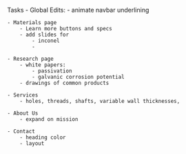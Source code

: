 Tasks
    - Global Edits:
        - animate navbar underlining

    - Materials page
        - Learn more buttons and specs
        - add slides for
            - inconel
            - 

    - Research page
        - white papers:
            - passivation
            - galvanic corrosion potential  
        - drawings of common products
        
    - Services
        - holes, threads, shafts, variable wall thicknesses, 

    - About Us
        - expand on mission

    - Contact
        - heading color
        - layout